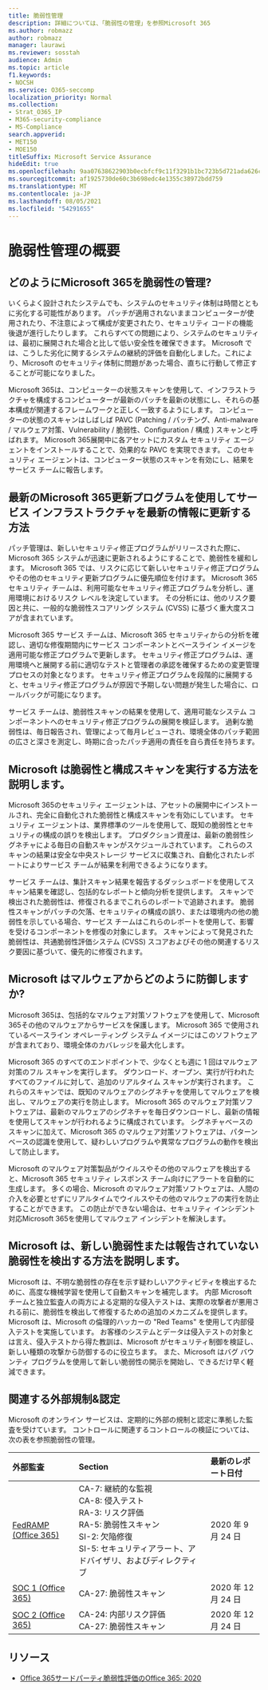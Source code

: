 ```yaml
---
title: 脆弱性管理
description: 詳細については、「脆弱性の管理」を参照Microsoft 365
ms.author: robmazz
author: robmazz
manager: laurawi
ms.reviewer: sosstah
audience: Admin
ms.topic: article
f1.keywords:
- NOCSH
ms.service: O365-seccomp
localization_priority: Normal
ms.collection:
- Strat_O365_IP
- M365-security-compliance
- MS-Compliance
search.appverid:
- MET150
- MOE150
titleSuffix: Microsoft Service Assurance
hideEdit: true
ms.openlocfilehash: 9aa07638622903b0ecbfcf9c11f3291b1bc723b5d721ada626caf4e41c58dd1b
ms.sourcegitcommit: af1925730de60c3b698edc4e1355c38972bdd759
ms.translationtype: MT
ms.contentlocale: ja-JP
ms.lasthandoff: 08/05/2021
ms.locfileid: "54291655"
---
```

# <a name="vulnerability-management-overview"></a>脆弱性管理の概要

## <a name="how-does-microsoft-365-conduct-vulnerability-management"></a>どのようにMicrosoft 365を脆弱性の管理?

いくらよく設計されたシステムでも、システムのセキュリティ体制は時間とともに劣化する可能性があります。 パッチが適用されないままコンピューターが使用されたり、不注意によって構成が変更されたり、セキュリティ コードの機能後退が進行したりします。 これらすべての問題により、システムのセキュリティは、最初に展開された場合と比して低い安全性を確保できます。 Microsoft では、こうした劣化に関するシステムの継続的評価を自動化しました。これにより、Microsoft のセキュリティ体制に問題があった場合、直ちに行動して修正することが可能になりました。

Microsoft 365は、コンピューターの状態スキャンを使用して、インフラストラクチャを構成するコンピューターが最新のパッチを最新の状態にし、それらの基本構成が関連するフレームワークと正しく一致するようにします。 コンピューターの状態のスキャンはしばしば PAVC (Patching / パッチング、Anti-malware / マルウェア対策、Vulnerability / 脆弱性、Configuration / 構成 ) スキャンと呼ばれます。 Microsoft 365展開中に各アセットにカスタム セキュリティ エージェントをインストールすることで、効果的な PAVC を実現できます。 このセキュリティ エージェントは、コンピューター状態のスキャンを有効にし、結果をサービス チームに報告します。

## <a name="how-does-microsoft-365-ensure-service-infrastructure-is-up-to-date-with-the-latest-security-patches"></a>最新のMicrosoft 365更新プログラムを使用してサービス インフラストラクチャを最新の情報に更新する方法

パッチ管理は、新しいセキュリティ修正プログラムがリリースされた際に、Microsoft 365 システムが迅速に更新されるようにすることで、脆弱性を緩和します。 Microsoft 365 では、リスクに応じて新しいセキュリティ修正プログラムやその他のセキュリティ更新プログラムに優先順位を付けます。 Microsoft 365 セキュリティ チームは、利用可能なセキュリティ修正プログラムを分析し、運用環境におけるリスク レベルを決定しています。 その分析には、他のリスク要因と共に、一般的な脆弱性スコアリング システム (CVSS) に基づく重大度スコアが含まれています。

Microsoft 365 サービス チームは、Microsoft 365 セキュリティからの分析を確認し、適切な修復期間内にサービス コンポーネントとベースライン イメージを適用可能な修正プログラムで更新します。 セキュリティ修正プログラムは、運用環境へと展開する前に適切なテストと管理者の承認を確保するための変更管理プロセスの対象となります。 セキュリティ修正プログラムを段階的に展開すると、セキュリティ修正プログラムが原因で予期しない問題が発生した場合に、ロールバックが可能になります。

サービス チームは、脆弱性スキャンの結果を使用して、適用可能なシステム コンポーネントへのセキュリティ修正プログラムの展開を検証します。 過剰な脆弱性は、毎日報告され、管理によって毎月レビューされ、環境全体のパッチ範囲の広さと深さを測定し、時期に合ったパッチ適用の責任を自ら責任を持ちます。

## <a name="how-does-microsoft-conduct-vulnerability-and-configuration-scanning"></a>Microsoft は脆弱性と構成スキャンを実行する方法を説明します。

Microsoft 365のセキュリティ エージェントは、アセットの展開中にインストールされ、完全に自動化された脆弱性と構成スキャンを有効にしています。 セキュリティ エージェントは、業界標準のツールを使用して、既知の脆弱性とセキュリティの構成の誤りを検出します。 プロダクション資産は、最新の脆弱性シグネチャによる毎日の自動スキャンがスケジュールされています。 これらのスキャンの結果は安全な中央ストレージ サービスに収集され、自動化されたレポートによりサービス チームが結果を利用できるようになります。

サービス チームは、集計スキャン結果を報告するダッシュボードを使用してスキャン結果を確認し、包括的なレポートと傾向分析を提供します。 スキャンで検出された脆弱性は、修復されるまでこれらのレポートで追跡されます。 脆弱性スキャンがパッチの欠落、セキュリティの構成の誤り、または環境内の他の脆弱性を示している場合、サービス チームはこれらのレポートを使用して、影響を受けるコンポーネントを修復の対象にします。 スキャンによって発見された脆弱性は、共通脆弱性評価システム (CVSS) スコアおよびその他の関連するリスク要因に基づいて、優先的に修復されます。

## <a name="how-does-microsoft-defend-against-malware"></a>Microsoft はマルウェアからどのように防御しますか?

Microsoft 365は、包括的なマルウェア対策ソフトウェアを使用して、Microsoft 365その他のマルウェアからサービスを保護します。 Microsoft 365 で使用されているベースライン オペレーティング システム イメージにはこのソフトウェアが含まれており、環境全体のカバレッジを最大化します。

Microsoft 365 のすべてのエンドポイントで、少なくとも週に 1 回はマルウェア対策のフル スキャンを実行します。 ダウンロード、オープン、実行が行われたすべてのファイルに対して、追加のリアルタイム スキャンが実行されます。 これらのスキャンでは、既知のマルウェアのシグネチャを使用してマルウェアを検出し、マルウェアの実行を防止します。 Microsoft 365 のマルウェア対策ソフトウェアは、最新のマルウェアのシグネチャを毎日ダウンロードし、最新の情報を使用してスキャンが行われるように構成されています。 シグネチャベースのスキャンに加えて、Microsoft 365 のマルウェア対策ソフトウェアは、パターンベースの認識を使用して、疑わしいプログラムや異常なプログラムの動作を検出して防止します。

Microsoft のマルウェア対策製品がウイルスやその他のマルウェアを検出すると、Microsoft 365 セキュリティ レスポンス チーム向けにアラートを自動的に生成します。 多くの場合、Microsoft のマルウェア対策ソフトウェアは、人間の介入を必要とせずにリアルタイムでウイルスやその他のマルウェアの実行を防止することができます。 この防止ができない場合は、セキュリティ インシデント対応Microsoft 365を使用してマルウェア インシデントを解決します。

## <a name="how-does-microsoft-detect-new-or-unreported-vulnerabilities"></a>Microsoft は、新しい脆弱性または報告されていない脆弱性を検出する方法を説明します。

Microsoft は、不明な脆弱性の存在を示す疑わしいアクティビティを検出するために、高度な機械学習を使用して自動スキャンを補完します。 内部 Microsoft チームと独立監査人の両方による定期的な侵入テストは、実際の攻撃者が悪用される前に、脆弱性を検出して修復するための追加のメカニズムを提供します。 Microsoft は、Microsoft の倫理的ハッカーの "Red Teams" を使用して内部侵入テストを実施しています。 お客様のシステムとデータは侵入テストの対象とは言え、侵入テストから得た教訓は、Microsoft がセキュリティ制御を検証し、新しい種類の攻撃から防御するのに役立ちます。 また、Microsoft はバグ バウンティ プログラムを使用して新しい脆弱性の開示を開始し、できるだけ早く軽減できます。

## <a name="related-external-regulations--certifications"></a>関連する外部規制&認定

Microsoft のオンライン サービスは、定期的に外部の規制と認定に準拠した監査を受けています。 コントロールに関連するコントロールの検証については、次の表を参照脆弱性の管理。

| **外部監査** | **Section** | **最新のレポート日付** |
|:--------|:-------|:---------|
| [FedRAMP (Office 365)](https://compliance.microsoft.com/compliancemanager) | CA-7: 継続的な監視 <br> CA-8: 侵入テスト <br> RA-3: リスク評価 <br> RA-5: 脆弱性スキャン <br> SI-2: 欠陥修復 <br> SI-5: セキュリティアラート、アドバイザリ、およびディレクティブ | 2020 年 9 月 24 日 |
| [SOC 1 (Office 365)](https://servicetrust.microsoft.com/ViewPage/MSComplianceGuideV3?command=Download&downloadType=Document&downloadId=90df3f9c-3aaf-4dbf-99d0-ca9f2991721b&tab=7027ead0-3d6b-11e9-b9e1-290b1eb4cdeb&docTab=7027ead0-3d6b-11e9-b9e1-290b1eb4cdeb_SOC_%2F_SSAE_16_Reports) | CA-27: 脆弱性スキャン | 2020 年 12 月 24 日 |
| [SOC 2 (Office 365)](https://servicetrust.microsoft.com/ViewPage/MSComplianceGuideV3?command=Download&downloadType=Document&downloadId=a73c1738-7892-42b7-acd3-87b6371c53f6&tab=7027ead0-3d6b-11e9-b9e1-290b1eb4cdeb&docTab=7027ead0-3d6b-11e9-b9e1-290b1eb4cdeb_SOC_%2F_SSAE_16_Reports) | CA-24: 内部リスク評価 <br> CA-27: 脆弱性スキャン | 2020 年 12 月 24 日 |

## <a name="resources"></a>リソース

- [Office 365サードパーティ脆弱性評価のOffice 365: 2020](https://servicetrust.microsoft.com/ViewPage/TrustDocumentsV3?command=Download&downloadType=Document&downloadId=1b28d36f-a009-424d-9a31-c18330d135a0&tab=7f51cb60-3d6c-11e9-b2af-7bb9f5d2d913&docTab=7f51cb60-3d6c-11e9-b2af-7bb9f5d2d913_Pen_Test_and_Security_Assessments)
